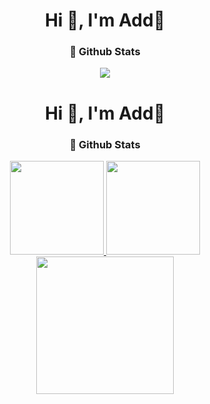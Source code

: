 <h1 align="center">Hi 👋, I'm Add🎈</h1>
<h3 align="center">🌈 Github Stats</h3>

<!--
**0118Add/0118Add** is a ✨ _special_ ✨ repository because its `README.md` (this file) appears on your GitHub profile.
Here are some ideas to get you started:
- 🔭 I’m currently working on ...
- 🌱 I’m currently learning ...
- 👯 I’m looking to collaborate on ...
- 🤔 I’m looking for help with ...
- 💬 Ask me about ...
- 📫 How to reach me: ...
- 😄 Pronouns: ...
- ⚡ Fun fact: ...
-->

<div align="center">
<img src=https://github-readme-stats.vercel.app/api?username=0118Add&theme=transparent&locale=en&hide_border=true&show_icons=true&icon_color=9f9f9f" >
</div>


<h1 align="center">Hi 👋, I'm Add🎈</h1>
<h3 align="center">🌈 Github Stats</h3>  

<div align="center">
  <a href="https://github.com/0118Add">
  <img height="150em" src="https://github-readme-stats.vercel.app/api?username=0118Add&theme=transparent&locale=en&show_icons=true"/>
  <img height="150em" src="http://github-readme-streak-stats.herokuapp.com?user=0118Add"/>  
  <img height="220em" src="https://github-profile-summary-cards.vercel.app/api/cards/profile-details?username=0118Add&theme=vue"/>
</div>
  
